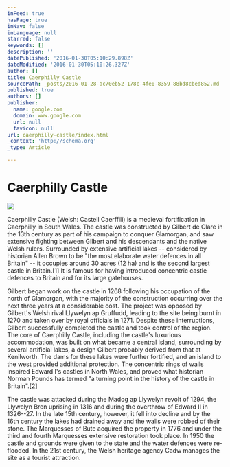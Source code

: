 ```yaml
---
inFeed: true
hasPage: true
inNav: false
inLanguage: null
starred: false
keywords: []
description: ''
datePublished: '2016-01-30T05:10:29.898Z'
dateModified: '2016-01-30T05:10:26.327Z'
author: []
title: Caerphilly Castle
sourcePath: _posts/2016-01-28-ac70eb52-178c-4fe0-8359-88bd8cbed852.md
published: true
authors: []
publisher:
  name: google.com
  domain: www.google.com
  url: null
  favicon: null
url: caerphilly-castle/index.html
_context: 'http://schema.org'
_type: Article

---
```

# Caerphilly Castle
![](https://lh3.googleusercontent.com/proxy/0e-w3SiLTFvqC9ZuEBFFQjAMvCbj84Gzc1foU5e71jDUxm-o10y0vTR-QL6yPPjTBSyPe_96rsr6XFtNReESeadrXsKiDA=w408-h271)

Caerphilly Castle (Welsh: Castell Caerffili) is a medieval
fortification in Caerphilly in South Wales. The castle was constructed by
Gilbert de Clare in the 13th century as part of his campaign to conquer
Glamorgan, and saw extensive fighting between Gilbert and his descendants and
the native Welsh rulers. Surrounded by extensive artificial lakes -- considered
by historian Allen Brown to be "the most elaborate water defences in all
Britain" -- it occupies around 30 acres (12 ha) and is the second largest
castle in Britain.\[1\] It is famous for having introduced concentric castle
defences to Britain and for its large gatehouses.

Gilbert began work on the castle in 1268 following his
occupation of the north of Glamorgan, with the majority of the construction
occurring over the next three years at a considerable cost. The project was
opposed by Gilbert's Welsh rival Llywelyn ap Gruffudd, leading to the site
being burnt in 1270 and taken over by royal officials in 1271\. Despite these
interruptions, Gilbert successfully completed the castle and took control of
the region. The core of Caerphilly Castle, including the castle's luxurious
accommodation, was built on what became a central island, surrounding by
several artificial lakes, a design Gilbert probably derived from that at
Kenilworth. The dams for these lakes were further fortified, and an island to
the west provided additional protection. The concentric rings of walls inspired
Edward I's castles in North Wales, and proved what historian Norman Pounds has
termed "a turning point in the history of the castle in Britain".\[2\]

The castle was attacked during the Madog ap Llywelyn revolt
of 1294, the Llywelyn Bren uprising in 1316 and during the overthrow of Edward
II in 1326--27\. In the late 15th century, however, it fell into decline and by
the 16th century the lakes had drained away and the walls were robbed of their
stone. The Marquesses of Bute acquired the property in 1776 and under the third
and fourth Marquesses extensive restoration took place. In 1950 the castle and
grounds were given to the state and the water defences were re-flooded. In the
21st century, the Welsh heritage agency Cadw manages the site as a tourist
attraction.